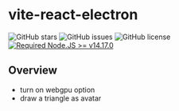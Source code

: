 # vite-react-electron

![GitHub stars](https://img.shields.io/github/stars/m1911star/electron-webgpu?color=fa6470&style=flat)
![GitHub issues](https://img.shields.io/github/issues/m1911star/electron-webgpu?color=d8b22d&style=flat)
![GitHub license](https://img.shields.io/github/license/m1911star/electron-webgpu?style=flat)
[![Required Node.JS >= v14.17.0](https://img.shields.io/static/v1?label=node&message=%3E=14.17.0&logo=node.js&color=3f893e&style=flat)](https://nodejs.org/about/releases)


## Overview

- turn on webgpu option
- draw a triangle as avatar
